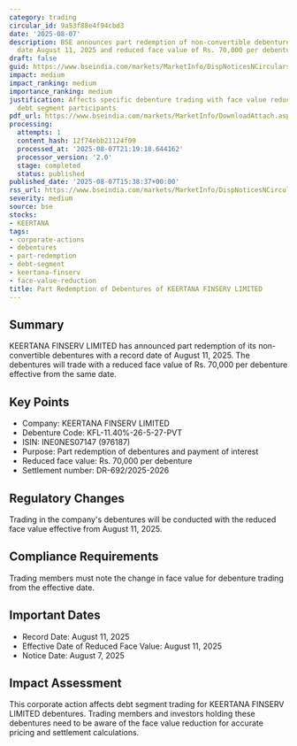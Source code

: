 ```yaml
---
category: trading
circular_id: 9a53f88e4f94cbd3
date: '2025-08-07'
description: BSE announces part redemption of non-convertible debentures with record
  date August 11, 2025 and reduced face value of Rs. 70,000 per debenture.
draft: false
guid: https://www.bseindia.com/markets/MarketInfo/DispNoticesNCirculars.aspx?Noticeid={28E8AE99-71BB-48D5-88B6-3D772F786655}&noticeno=20250807-71&dt=08/07/2025&icount=71&totcount=77&flag=0
impact: medium
impact_ranking: medium
importance_ranking: medium
justification: Affects specific debenture trading with face value reduction, impacting
  debt segment participants
pdf_url: https://www.bseindia.com/markets/MarketInfo/DownloadAttach.aspx?id=20250807-71&attachedId=
processing:
  attempts: 1
  content_hash: 12f74ebb21124f09
  processed_at: '2025-08-07T21:19:18.644162'
  processor_version: '2.0'
  stage: completed
  status: published
published_date: '2025-08-07T15:38:37+00:00'
rss_url: https://www.bseindia.com/markets/MarketInfo/DispNoticesNCirculars.aspx?Noticeid={28E8AE99-71BB-48D5-88B6-3D772F786655}&noticeno=20250807-71&dt=08/07/2025&icount=71&totcount=77&flag=0
severity: medium
source: bse
stocks:
- KEERTANA
tags:
- corporate-actions
- debentures
- part-redemption
- debt-segment
- keertana-finserv
- face-value-reduction
title: Part Redemption of Debentures of KEERTANA FINSERV LIMITED
---
```


## Summary

KEERTANA FINSERV LIMITED has announced part redemption of its non-convertible debentures with a record date of August 11, 2025. The debentures will trade with a reduced face value of Rs. 70,000 per debenture effective from the same date.

## Key Points

- Company: KEERTANA FINSERV LIMITED
- Debenture Code: KFL-11.40%-26-5-27-PVT
- ISIN: INE0NES07147 (976187)
- Purpose: Part redemption of debentures and payment of interest
- Reduced face value: Rs. 70,000 per debenture
- Settlement number: DR-692/2025-2026

## Regulatory Changes

Trading in the company's debentures will be conducted with the reduced face value effective from August 11, 2025.

## Compliance Requirements

Trading members must note the change in face value for debenture trading from the effective date.

## Important Dates

- Record Date: August 11, 2025
- Effective Date of Reduced Face Value: August 11, 2025
- Notice Date: August 7, 2025

## Impact Assessment

This corporate action affects debt segment trading for KEERTANA FINSERV LIMITED debentures. Trading members and investors holding these debentures need to be aware of the face value reduction for accurate pricing and settlement calculations.